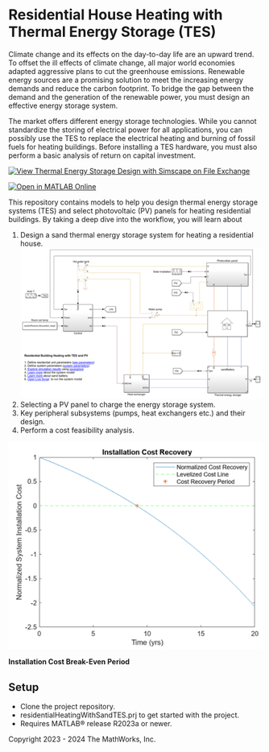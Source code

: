 # Residential House Heating with Thermal Energy Storage (TES) 
 Climate change and its effects on the day-to-day life are an upward trend. 
To offset the ill effects of climate change, all major world economies adapted aggressive plans to cut the greenhouse emissions.
Renewable energy sources are a promising solution to meet 
the increasing energy demands and reduce the carbon footprint.
To bridge the gap between the demand and the generation of the renewable power, you must design an effective energy storage system.     

The market offers different energy storage technologies. 
While you cannot standardize the storing of electrical power for all applications, you can possibly use the TES to replace 
the electrical heating and burning of fossil fuels for heating buildings.
Before installing a TES hardware, you must also perform a basic analysis of return on capital investment.

[![View Thermal Energy Storage Design with Simscape on File Exchange](https://www.mathworks.com/matlabcentral/images/matlab-file-exchange.svg)](https://www.mathworks.com/matlabcentral/fileexchange/176408-thermal-energy-storage-design-with-simscape)

[![Open in MATLAB Online](https://www.mathworks.com/images/responsive/global/open-in-matlab-online.svg)](https://matlab.mathworks.com/open/github/v1?repo=simscape/Thermal-Energy-Storage-Simscape)

This repository contains models to help you design thermal energy storage systems (TES) and select photovoltaic (PV) panels for heating residential buildings. By taking a deep dive into the workflow, you will learn about
1) Design a sand thermal energy storage system for heating a residential house.
![](Overview/html/thermalEnergyStorageDesignOverview_01.png)
2) Selecting a PV panel to charge the energy storage system.
3) Key peripheral subsystems (pumps, heat exchangers etc.) and their design.
4) Perform a cost feasibility analysis.



![](Image/CostRecovery.png)


**Installation Cost Break-Even Period**

## Setup 
* Clone the project repository.
* residentialHeatingWithSandTES.prj to get started with the project. 
* Requires MATLAB&reg; release R2023a or newer.

Copyright 2023 - 2024 The MathWorks, Inc.
